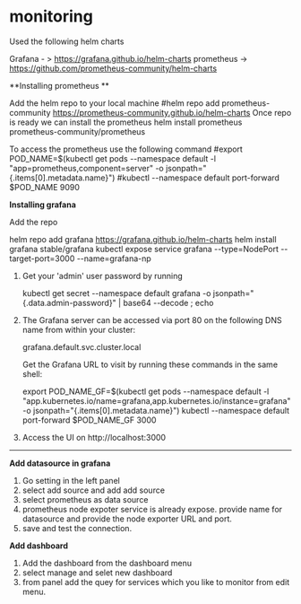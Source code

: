 # monitoring
Used the following helm charts 

Grafana - > https://grafana.github.io/helm-charts
prometheus -> https://github.com/prometheus-community/helm-charts

**Installing prometheus **

Add the helm repo to your local machine 
#helm repo add prometheus-community https://prometheus-community.github.io/helm-charts
Once repo is ready we can install the prometheus 
helm install prometheus prometheus-community/prometheus

To access the prometheus use the following command 
#export POD_NAME=$(kubectl get pods --namespace default -l "app=prometheus,component=server" -o jsonpath="{.items[0].metadata.name}")
#kubectl --namespace default port-forward $POD_NAME 9090

**Installing grafana**

Add the repo 

helm repo add grafana https://grafana.github.io/helm-charts
helm install grafana stable/grafana
kubectl expose service grafana --type=NodePort --target-port=3000 --name=grafana-np


1. Get your 'admin' user password by running

   kubectl get secret --namespace default grafana -o jsonpath="{.data.admin-password}" | base64 --decode ; echo

2. The Grafana server can be accessed via port 80 on the following DNS name from within your cluster:

   grafana.default.svc.cluster.local

   Get the Grafana URL to visit by running these commands in the same shell:

   export POD_NAME_GF=$(kubectl get pods --namespace default -l "app.kubernetes.io/name=grafana,app.kubernetes.io/instance=grafana" -o jsonpath="{.items[0].metadata.name}")
     kubectl --namespace default port-forward $POD_NAME_GF 3000
 
3. Access the UI on http://localhost:3000

--------------------------------------------------------------------------


**Add datasource in grafana**

1. Go setting in the left panel 
2. select add source and add add source 
3. select prometheus as data source 
4. prometheus node expoter service is already expose. provide name for datasource and provide the node exporter URL and port. 
5. save and test the connection. 

**Add dashboard**

1. Add the dashboard from the dashboard menu 
2. select manage and selet new dashboard 
3. from panel add the quey for services which you like to monitor from edit menu. 




